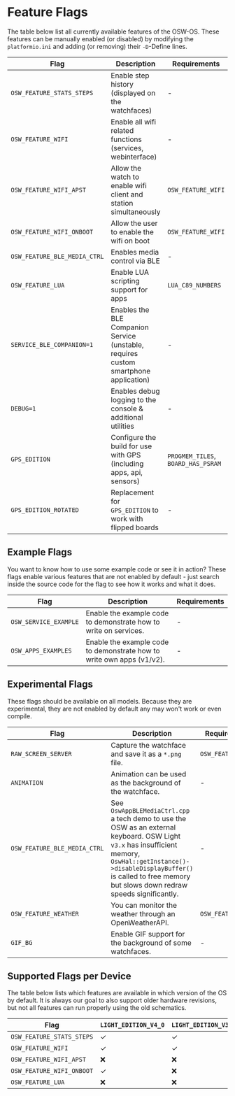 # Feature Flags
The table below list all currently available features of the OSW-OS. These features can be manually enabled (or disabled) by modifying the `platformio.ini` and adding (or removing) their `-D`-Define lines.

| Flag                         | Description                                                                          | Requirements                       |
| ---------------------------- | ------------------------------------------------------------------------------------ | ---------------------------------- |
| `OSW_FEATURE_STATS_STEPS`    | Enable step history (displayed on the watchfaces)                                    | -                                  |
| `OSW_FEATURE_WIFI`           | Enable all wifi related functions (services, webinterface)                           | -                                  |
| `OSW_FEATURE_WIFI_APST`      | Allow the watch to enable wifi client and station simultaneously                     | `OSW_FEATURE_WIFI`                 |
| `OSW_FEATURE_WIFI_ONBOOT`    | Allow the user to enable the wifi on boot                                            | `OSW_FEATURE_WIFI`                 |
| `OSW_FEATURE_BLE_MEDIA_CTRL` | Enables media control via BLE                                                        | -                                  |
| `OSW_FEATURE_LUA`            | Enable LUA scripting support for apps                                                | `LUA_C89_NUMBERS`                  |
| `SERVICE_BLE_COMPANION=1`    | Enables the BLE Companion Service (unstable, requires custom smartphone application) | -                                  |
| `DEBUG=1`                    | Enables debug logging to the console & additional utilities                          | -                                  |
| `GPS_EDITION`                | Configure the build for use with GPS (including apps, api, sensors)                  | `PROGMEM_TILES`, `BOARD_HAS_PSRAM` |
| `GPS_EDITION_ROTATED`        | Replacement for `GPS_EDITION` to work with flipped boards                            | -                                  |

## Example Flags

You want to know how to use some example code or see it in action? These flags enable various features that are not enabled by default - just search inside the source code for the flag to see how it works and what it does.

| Flag                  | Description                                                           | Requirements |
| --------------------- | --------------------------------------------------------------------- | ------------ |
| `OSW_SERVICE_EXAMPLE` | Enable the example code to demonstrate how to write on services.      | -            |
| `OSW_APPS_EXAMPLES`   | Enable the example code to demonstrate how to write own apps (v1/v2). | -            |

## Experimental Flags

These flags should be available on all models. Because they are experimental, they are not enabled by default any may won't work or even compile.

| Flag                         | Description                                                                                                                                                                                                                                             | Requirements       |
| ---------------------------- | ------------------------------------------------------------------------------------------------------------------------------------------------------------------------------------------------------------------------------------------------------- | ------------------ |
| `RAW_SCREEN_SERVER`          | Capture the watchface and save it as a `*.png` file.                                                                                                                                                                                                    | `OSW_FEATURE_WIFI` |
| `ANIMATION`                  | Animation can be used as the background of the watchface.                                                                                                                                                                                               | -                  |
| `OSW_FEATURE_BLE_MEDIA_CTRL` | See `OswAppBLEMediaCtrl.cpp` a tech demo to use the OSW as an external keyboard. OSW Light `v3.x` has insufficient memory, <br>`OswHal::getInstance()->disableDisplayBuffer()` is called to free memory <br>but slows down redraw speeds significantly. | -                  |
| `OSW_FEATURE_WEATHER`        | You can monitor the weather through an OpenWeatherAPI.                                                                                                                                                                                                  | `OSW_FEATURE_WIFI` |
| `GIF_BG`                     | Enable GIF support for the background of some watchfaces.                                                                                                                                                                                               | -                  |

## Supported Flags per Device
The table below lists which features are available in which version of the OS by default. It is always our goal to also support older hardware revisions, but not all features can run properly using the old schematics.

| Flag                      | `LIGHT_EDITION_V4_0` | `LIGHT_EDITION_V3_3` | `LIGHT_EDITION_DEV_LUA` | `GPS_EDITION_V3_1` | `GPS_EDITION_DEV_ROTATED` |
| ------------------------- | -------------------- | -------------------- | ----------------------- | ------------------ | ------------------------- |
| `OSW_FEATURE_STATS_STEPS` | ✓                    | ✓                    | ❌                       | ✓                  | ✓                         |
| `OSW_FEATURE_WIFI`        | ✓                    | ✓                    | ❌                       | ✓                  | ✓                         |
| `OSW_FEATURE_WIFI_APST`   | ❌                    | ❌                    | ❌                       | ✓                  | ✓                         |
| `OSW_FEATURE_WIFI_ONBOOT` | ✓                    | ❌                    | ❌                       | ✓                  | ✓                         |
| `OSW_FEATURE_LUA`         | ❌                    | ❌                    | ✓                       | ❌                  | ❌                         |
